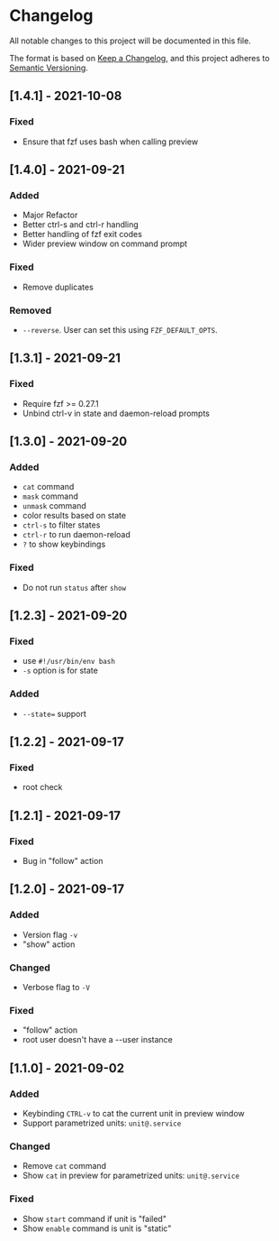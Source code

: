 # Changelog

All notable changes to this project will be documented in this file.

The format is based on [Keep a Changelog](https://keepachangelog.com/en/1.0.0/),
and this project adheres to [Semantic Versioning](https://semver.org/spec/v2.0.0.html).

## [1.4.1] - 2021-10-08

### Fixed

- Ensure that fzf uses bash when calling preview

## [1.4.0] - 2021-09-21

### Added

- Major Refactor
- Better ctrl-s and ctrl-r handling
- Better handling of fzf exit codes
- Wider preview window on command prompt

### Fixed

- Remove duplicates

### Removed

- `--reverse`. User can set this using `FZF_DEFAULT_OPTS`.

## [1.3.1] - 2021-09-21

### Fixed

- Require fzf >= 0.27.1
- Unbind ctrl-v in state and daemon-reload prompts

## [1.3.0] - 2021-09-20

### Added

- `cat` command
- `mask` command
- `unmask` command
- color results based on state
- `ctrl-s` to filter states
- `ctrl-r` to run daemon-reload
- `?` to show keybindings

### Fixed

- Do not run `status` after `show`

## [1.2.3] - 2021-09-20

### Fixed

- use `#!/usr/bin/env bash`
- `-s` option is for state

### Added

- `--state=` support

## [1.2.2] - 2021-09-17

### Fixed

- root check

## [1.2.1] - 2021-09-17

### Fixed

- Bug in "follow" action

## [1.2.0] - 2021-09-17

### Added

- Version flag `-v`
- "show" action

### Changed

- Verbose flag to `-V`

### Fixed

- "follow" action
- root user doesn't have a --user instance

## [1.1.0] - 2021-09-02

### Added

- Keybinding `CTRL-v` to cat the current unit in preview window
- Support parametrized units: `unit@.service`

### Changed

- Remove `cat` command
- Show `cat` in preview for parametrized units: `unit@.service`

### Fixed

- Show `start` command if unit is "failed"
- Show `enable` command is unit is "static"
